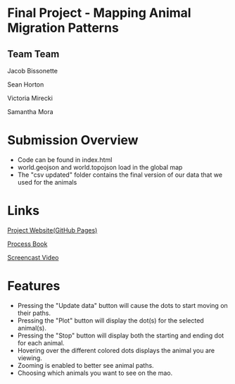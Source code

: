# Final Project - Mapping Animal Migration Patterns

## Team Team
Jacob Bissonette

Sean Horton

Victoria Mirecki

Samantha Mora

# Submission Overview
 - Code can be found in index.html
 - world.geojson and world.topojson load in the global map
 - The "csv updated" folder contains the final version of our data that we used for the animals

# Links
[Project Website(GitHub Pages)](https://jbiss4.github.io/final/)

[Process Book](tbd)

[Screencast Video](tbd)

# Features
 - Pressing the "Update data" button will cause the dots to start moving on their paths.
 - Pressing the "Plot" button will display the dot(s) for the selected animal(s).
 - Pressing the "Stop" button will display both the starting and ending dot for each animal.
 - Hovering over the different colored dots displays the animal you are viewing.
 - Zooming is enabled to better see animal paths.
 - Choosing which animals you want to see on the mao.

